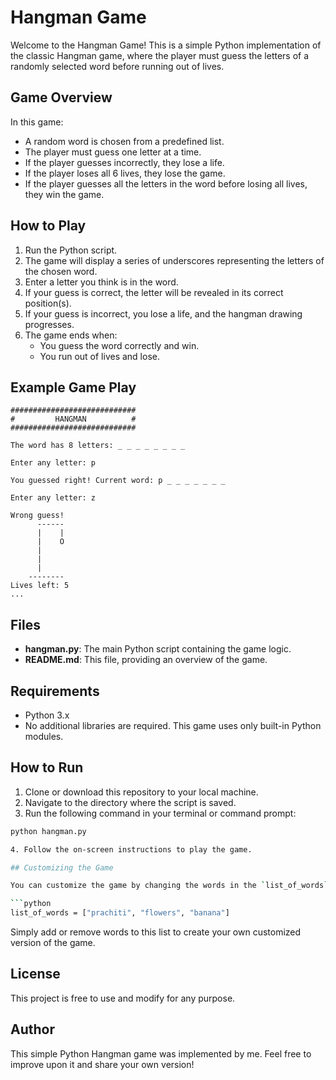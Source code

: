 # Hangman Game

Welcome to the Hangman Game! This is a simple Python implementation of the classic Hangman game, where the player must guess the letters of a randomly selected word before running out of lives.

## Game Overview

In this game:
- A random word is chosen from a predefined list.
- The player must guess one letter at a time.
- If the player guesses incorrectly, they lose a life.
- If the player loses all 6 lives, they lose the game.
- If the player guesses all the letters in the word before losing all lives, they win the game.

## How to Play

1. Run the Python script.
2. The game will display a series of underscores representing the letters of the chosen word.
3. Enter a letter you think is in the word.
4. If your guess is correct, the letter will be revealed in its correct position(s).
5. If your guess is incorrect, you lose a life, and the hangman drawing progresses.
6. The game ends when:
   - You guess the word correctly and win.
   - You run out of lives and lose.


## Example Game Play

```
############################
#         HANGMAN          #
############################

The word has 8 letters: _ _ _ _ _ _ _ _

Enter any letter: p

You guessed right! Current word: p _ _ _ _ _ _ _

Enter any letter: z

Wrong guess!
      ------
      |    |
      |    O
      |    
      |    
      |    
    --------
Lives left: 5
...
```

## Files

- **hangman.py**: The main Python script containing the game logic.
- **README.md**: This file, providing an overview of the game.

## Requirements

- Python 3.x
- No additional libraries are required. This game uses only built-in Python modules.

## How to Run

1. Clone or download this repository to your local machine.
2. Navigate to the directory where the script is saved.
3. Run the following command in your terminal or command prompt:

```bash
python hangman.py

4. Follow the on-screen instructions to play the game.

## Customizing the Game

You can customize the game by changing the words in the `list_of_words` variable in the `hangman.py` script:

```python
list_of_words = ["prachiti", "flowers", "banana"]
```

Simply add or remove words to this list to create your own customized version of the game.

## License

This project is free to use and modify for any purpose.

## Author

This simple Python Hangman game was implemented by me. Feel free to improve upon it and share your own version!
```


